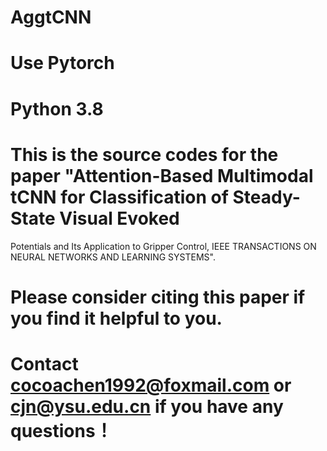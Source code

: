 # AggtCNN
# Use Pytorch
# Python 3.8

# This is the source codes for the paper "Attention-Based Multimodal tCNN for Classification of Steady-State Visual Evoked
Potentials and Its Application to Gripper Control, IEEE TRANSACTIONS ON NEURAL NETWORKS AND LEARNING SYSTEMS".

# Please consider citing this paper if you find it helpful to you.

# Contact cocoachen1992@foxmail.com or cjn@ysu.edu.cn if you have any questions！
